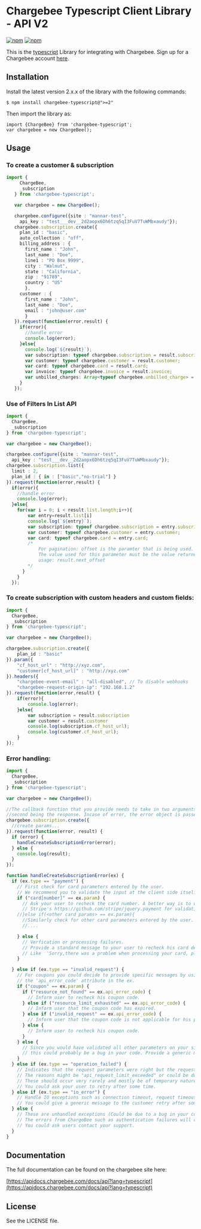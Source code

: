 # Chargebee Typescript Client Library - API V2

[![npm](https://img.shields.io/npm/v/chargebee-typescript.svg?maxAge=2592000)](https://www.npmjs.com/package/chargebee-typescript)
[![npm](https://img.shields.io/npm/dt/chargebee-typescript.svg?maxAge=2592000)](https://www.npmjs.com/package/chargebee-typescript)

This is the [typescript](https://www.typescriptlang.org/) Library for integrating with Chargebee. Sign up for a Chargebee account [here](https://www.chargebee.com).

## Installation

Install the latest version 2.x.x of the library with the following commands:

	$ npm install chargebee-typescript@">=2"

Then import the library as:

    import {ChargeBee} from 'chargebee-typescript';
	var chargebee = new ChargeBee();

## Usage

### To create a customer & subscription
```typescript
import {
     ChargeBee,
     _subscription
   } from 'chargebee-typescript';

   var chargebee = new ChargeBee();

   chargebee.configure({site : "mannar-test",
     api_key : "test___dev__2d2aopx6Dh6tzq5qI3FuV7TuWMbxaudy"});
   chargebee.subscription.create({
     plan_id : "basic",
     auto_collection : "off",
     billing_address : {
       first_name : "John",
       last_name : "Doe",
       line1 : "PO Box 9999",
       city : "Walnut",
       state : "California",
       zip : "91789",
       country : "US"
       },
     customer : {
       first_name : "John",
       last_name : "Doe",
       email : "john@user.com"
       }
   }).request(function(error,result) {
     if(error){
       //handle error
       console.log(error);
     }else{
       console.log(`${result}`);
       var subscription: typeof chargebee.subscription = result.subscription;
       var customer: typeof chargebee.customer = result.customer;
       var card: typeof chargebee.card = result.card;
       var invoice: typeof chargebee.invoice = result.invoice;
       var unbilled_charges: Array<typeof chargebee.unbilled_charge> = result.unbilled_charges;
     }
   });

```

### Use of Filters In List API
```typescript
import {
  ChargeBee,
  _subscription
} from 'chargebee-typescript';

var chargebee = new ChargeBee();

chargebee.configure({site : "mannar-test",
  api_key : "test___dev__2d2aopx6Dh6tzq5qI3FuV7TuWMbxaudy"});
chargebee.subscription.list({
  limit : 2,
  plan_id : { in : ["basic","no-trial"] }
}).request(function(error,result) {
  if(error){
    //handle error
    console.log(error);
  }else{
    for(var i = 0; i < result.list.length;i++){
        var entry=result.list[i]
        console.log(`${entry}`);
        var subscription: typeof chargebee.subscription = entry.subscription;
        var customer: typeof chargebee.customer = entry.customer;
        var card: typeof chargebee.card = entry.card;
        /*
            For pagination: offset is the paramter that is being used.
            The value used for this parameter must be the value returned for next_offset parameter in the previous API call.
            usage: result.next_offset
        */
      }
    }
  });
```

### To create subscription with custom headers and custom fields:
```typescript
import {
  ChargeBee,
  _subscription
} from 'chargebee-typescript';

var chargebee = new ChargeBee();

chargebee.subscription.create({
    plan_id : "basic"
}).param({
    "cf_host_url" : "http://xyz.com",
    "customer[cf_host_url]" : "http://xyz.com"
}).headers({
    "chargebee-event-email" : "all-disabled", // To disable webhooks
    "chargebee-request-origin-ip": "192.168.1.2"
}).request(function(error,result) {
    if(error){
        console.log(error);
    }else{
        var subscription = result.subscription
        var customer = result.customer
        console.log(subscription.cf_host_url);
        console.log(customer.cf_host_url);
    }
});
```

### Error handling:
```typescript
import {
  ChargeBee,
  _subscription
} from 'chargebee-typescript';

var chargebee = new ChargeBee();

//The callback function that you provide needs to take in two arguments. The first being error object and the
//second being the response. Incase of error, the error object is passed.
chargebee.subscription.create({
  //create params...
}).request(function(error, result) {
  if (error) {
    handleCreateSubscriptionError(error);
  } else {
    console.log(result);
  }
});

function handleCreateSubscriptionError(ex) {
  if (ex.type == "payment") {
    // First check for card parameters entered by the user.
    // We recommend you to validate the input at the client side itself to catch simple mistakes.
    if ("card[number]" == ex.param) {
      // Ask your user to recheck the card number. A better way is to use
      // Stripe's https://github.com/stripe/jquery.payment for validating it in the client side itself.
    //}else if(<other card params> == ex.param){
      //Similarly check for other card parameters entered by the user.
      //....

    } else {
      // Verfication or processing failures.
      // Provide a standard message to your user to recheck his card details or provide a different card.
      // Like  'Sorry,there was a problem when processing your card, please check the details and try again'.
    }

  } else if (ex.type == "invalid_request") {
    // For coupons you could decide to provide specific messages by using
    // the 'api_error_code' attribute in the ex.
    if ("coupon" == ex.param) {
      if ("resource_not_found" == ex.api_error_code) {
        // Inform user to recheck his coupon code.
      } else if ("resource_limit_exhausted" == ex.api_error_code) {
        // Inform user that the coupon code has expired.
      } else if ("invalid_request" == ex.api_error_code) {
        // Inform user that the coupon code is not applicable for his plan(/addons).
      } else {
        // Inform user to recheck his coupon code.
      }
    } else {
      // Since you would have validated all other parameters on your side itself,
      // this could probably be a bug in your code. Provide a generic message to your users.
    }
  } else if (ex.type == "operation_failed") {
    // Indicates that the request parameters were right but the request couldn't be completed.
    // The reasons might be "api_request_limit_exceeded" or could be due to an issue in ChargeBee side.
    // These should occur very rarely and mostly be of temporary nature.
    // You could ask your user to retry after some time.
  } else if (ex.type == "io_error") {
    // Handle IO exceptions such as connection timeout, request timeout etc.
    // You could give a generic message to the customer retry after some time.
  } else {
    // These are unhandled exceptions (Could be due to a bug in your code or very rarely in client library).
    // The errors from ChargeBee such as authentication failures will come here.
    // You could ask users contact your support.
  }
}

```
## Documentation

The full documentation can be found on the chargebee site here:

[https://apidocs.chargebee.com/docs/api?lang=typescript](https://apidocs.chargebee.com/docs/api?lang=typescript)


## License

See the LICENSE file.

